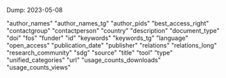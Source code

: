 Dump: 2023-05-08

"author_names"
"author_names_tg"
"author_pids"
"best_access_right"
"contactgroup"
"contactperson"
"country"
"description"
"document_type"
"doi"
"fos"
"funder"
"id"
"keywords"
"keywords_tg"
"language"
"open_access"
"publication_date"
"publisher"
"relations"
"relations_long"
"research_community"
"sdg"
"source"
"title"
"tool"
"type"
"unified_categories"
"url"
"usage_counts_downloads"
"usage_counts_views"

